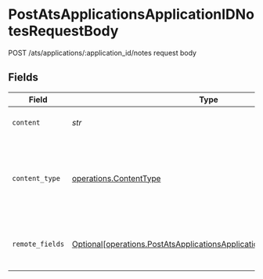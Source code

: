 # PostAtsApplicationsApplicationIDNotesRequestBody

POST /ats/applications/:application_id/notes request body


## Fields

| Field                                                                                                                                                  | Type                                                                                                                                                   | Required                                                                                                                                               | Description                                                                                                                                            |
| ------------------------------------------------------------------------------------------------------------------------------------------------------ | ------------------------------------------------------------------------------------------------------------------------------------------------------ | ------------------------------------------------------------------------------------------------------------------------------------------------------ | ------------------------------------------------------------------------------------------------------------------------------------------------------ |
| `content`                                                                                                                                              | *str*                                                                                                                                                  | :heavy_check_mark:                                                                                                                                     | UTF-8 content of the note.                                                                                                                             |
| `content_type`                                                                                                                                         | [operations.ContentType](../../models/operations/contenttype.md)                                                                                       | :heavy_check_mark:                                                                                                                                     | Content type of the note. Currently only `PLAIN_TEXT` is supported.                                                                                    |
| `remote_fields`                                                                                                                                        | [Optional[operations.PostAtsApplicationsApplicationIDNotesRemoteFields]](../../models/operations/postatsapplicationsapplicationidnotesremotefields.md) | :heavy_minus_sign:                                                                                                                                     | Tool specific remote fields for the note.                                                                                                              |